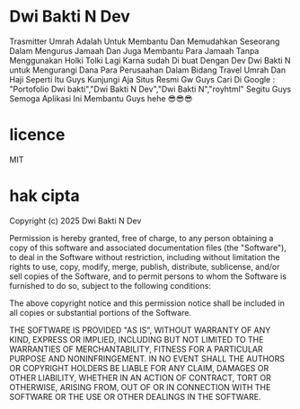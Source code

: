# Dwi Bakti N Dev

Trasmitter Umrah Adalah Untuk Membantu Dan Memudahkan Seseorang Dalam 
Mengurus Jamaah Dan Juga Membantu Para Jamaah Tanpa Menggunakan Holki Tolki Lagi
Karna sudah Di buat Dengan Dev Dwi Bakti N untuk Mengurangi Dana Para Perusaahan
Dalam Bidang Travel Umrah Dan Haji Seperti Itu Guys
Kunjungi Aja Situs Resmi Gw Guys Cari Di Google : "Portofolio Dwi bakti","Dwi Bakti N Dev","Dwi Bakti N","royhtml" 
Segitu Guys Semoga Aplikasi Ini Membantu Guys hehe 😎😎😎

# licence
MIT

# hak cipta
Copyright (c) 2025 Dwi Bakti N Dev

Permission is hereby granted, free of charge, to any person obtaining a copy
of this software and associated documentation files (the "Software"), to deal
in the Software without restriction, including without limitation the rights
to use, copy, modify, merge, publish, distribute, sublicense, and/or sell
copies of the Software, and to permit persons to whom the Software is
furnished to do so, subject to the following conditions:

The above copyright notice and this permission notice shall be included in all
copies or substantial portions of the Software.

THE SOFTWARE IS PROVIDED "AS IS", WITHOUT WARRANTY OF ANY KIND, EXPRESS OR
IMPLIED, INCLUDING BUT NOT LIMITED TO THE WARRANTIES OF MERCHANTABILITY,
FITNESS FOR A PARTICULAR PURPOSE AND NONINFRINGEMENT. IN NO EVENT SHALL THE
AUTHORS OR COPYRIGHT HOLDERS BE LIABLE FOR ANY CLAIM, DAMAGES OR OTHER
LIABILITY, WHETHER IN AN ACTION OF CONTRACT, TORT OR OTHERWISE, ARISING FROM,
OUT OF OR IN CONNECTION WITH THE SOFTWARE OR THE USE OR OTHER DEALINGS IN THE
SOFTWARE.
